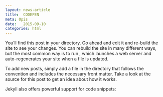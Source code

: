 ```yaml
---
layout: news-article
title:  CODEPEN
meta: Opis
date:   2015-09-10 
categories: html
---
```

You’ll find this post in your  directory. Go ahead and edit it and re-build the site to see your changes. You can rebuild the site in many different ways, but the most common way is to run , which launches a web server and auto-regenerates your site when a file is updated.

To add new posts, simply add a file in the directory that follows the convention  and includes the necessary front matter. Take a look at the source for this post to get an idea about how it works.

Jekyll also offers powerful support for code snippets:


